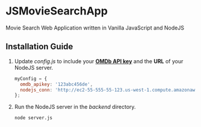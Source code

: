 # JSMovieSearchApp
Movie Search Web Application written in Vanilla JavaScript and NodeJS

## Installation Guide

1. Update _config.js_ to include your [**OMDb API key**](http://www.omdbapi.com/) and the **URL** of your NodeJS server.
   ```javascript
   myConfig = {
     omdb_apikey: '123abc456de',
     nodejs_conn: 'http://ec2-55-555-55-123.us-west-1.compute.amazonaws.com:3000'
   };
   ```

2. Run the NodeJS server in the _backend_ directory.
   ```
   node server.js
   ```

